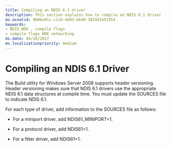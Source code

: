 ```yaml
---
title: Compiling an NDIS 6.1 driver
description: This section explains how to compile an NDIS 6.1 driver
ms.assetid: 9606a91c-c1cb-4d93-b648-3829d1b51954
keywords:
- NDIS WDK , compile flags
- compile flags WDK networking
ms.date: 04/20/2017
ms.localizationpriority: medium
---
```


# Compiling an NDIS 6.1 Driver





The Build utility for Windows Server 2008 supports header versioning. Header versioning makes sure that NDIS 6.1 drivers use the appropriate NDIS 6.1 data structures at compile time. You must update the SOURCES file to indicate NDIS 6.1.

For each type of driver, add information to the SOURCES file as follows:

-   For a miniport driver, add NDIS61\_MINIPORT=1.

-   For a protocol driver, add NDIS61=1.

-   For a filter driver, add NDIS61=1.

 

 






